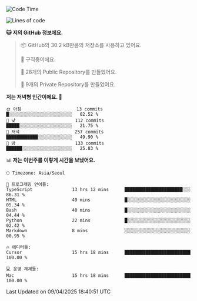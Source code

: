   <!--START_SECTION:waka-->
![Code Time](http://img.shields.io/badge/Code%20Time-1%2C047%20hrs%2041%20mins-blue)

![Lines of code](https://img.shields.io/badge/%EC%A0%80%EB%8A%94%20%EC%97%AC%ED%83%9C%EA%B9%8C%EC%A7%80%20-813.0%20thousand%20%EC%A4%84%EC%9D%98%20%EC%BD%94%EB%93%9C%EB%A5%BC%20%EC%9E%91%EC%84%B1%ED%96%88%EC%96%B4%EC%9A%94.-blue)

**🐱 저의 GitHub 정보에요.** 

> 📦 GitHub의 30.2 kB만큼의 저장소를 사용하고 있어요. 
 > 
> 💼 구직중이에요.
 > 
> 📜 28개의 Public Repository를 만들었어요. 
 > 
> 🔑 9개의 Private Repository를 만들었어요. 
 > 
**저는 저녁형 인간이에요. 🦉** 

```text
🌞 아침                     13 commits          █░░░░░░░░░░░░░░░░░░░░░░░░   02.52 % 
🌆 낮　                     112 commits         █████░░░░░░░░░░░░░░░░░░░░   21.75 % 
🌃 저녁                     257 commits         ████████████░░░░░░░░░░░░░   49.90 % 
🌙 밤　                     133 commits         ██████░░░░░░░░░░░░░░░░░░░   25.83 % 
```


📊 **저는 이번주를 이렇게 시간을 보냈어요.** 

```text
🕑︎ Timezone: Asia/Seoul

💬 프로그래밍 언어들: 
TypeScript               13 hrs 12 mins      ██████████████████████░░░   86.31 % 
HTML                     49 mins             █░░░░░░░░░░░░░░░░░░░░░░░░   05.34 % 
Bash                     40 mins             █░░░░░░░░░░░░░░░░░░░░░░░░   04.44 % 
Python                   22 mins             █░░░░░░░░░░░░░░░░░░░░░░░░   02.42 % 
Markdown                 8 mins              ░░░░░░░░░░░░░░░░░░░░░░░░░   00.95 % 

🔥 에디터들: 
Cursor                   15 hrs 18 mins      █████████████████████████   100.00 % 

💻 운영 체제들: 
Mac                      15 hrs 18 mins      █████████████████████████   100.00 % 
```


 Last Updated on 09/04/2025 18:40:51 UTC
<!--END_SECTION:waka-->
